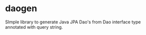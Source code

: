 daogen
======

SImple library to generate Java JPA Dao's from Dao interface type annotated with query string.